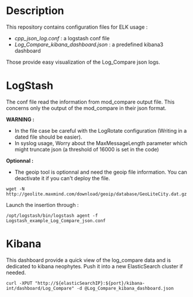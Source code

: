 # Description

This repository contains configuration files for ELK usage :
*	*cpp_json_log.conf* : a logstash conf file
*	*Log_Compare_kibana_dashboard.json* : a predefined kibana3 dashboard
	
Those provide easy visualization of the Log_Compare json logs.

# LogStash

The conf file read the information from mod_compare output file.
This concerns only the output of the mod_compare in their json format.

**WARNING :**
- In the file case be careful with the LogRotate configuration (Writing in a dated file should be easier).
- In syslog usage, Worry about the MaxMessageLength parameter which might truncate json (a threshold of 16000 is set in the code)
	
**Optionnal :**
- The geoip tool is optionnal and need the geoip file information. You can deactivate it if you can't deploy the file.

```wget -N http://geolite.maxmind.com/download/geoip/database/GeoLiteCity.dat.gz```

Launch the insertion through :

```/opt/logstash/bin/logstash agent -f Logstash_example_Log_Compare_json.conf```

# Kibana

This dashboard provide a quick view of the log_compare data and is dedicated to kibana neophytes.
Push it into a new ElasticSearch cluster if needed.

```curl -XPUT "http://${elasticSearchIP}:${port}/kibana-int/dashboard/Log_Compare" -d @Log_Compare_kibana_dashboard.json```

